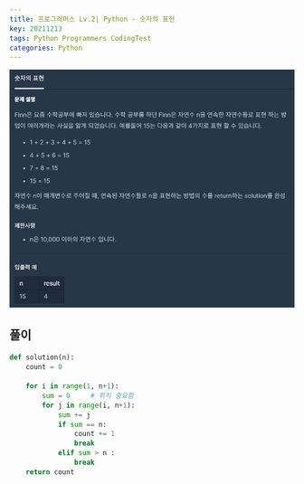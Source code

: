 ```yaml
---
title: 프로그래머스 Lv.2| Python - 숫자의 표현
key: 20211213
tags: Python Programmers CodingTest
categories: Python
---
```


![pg](/assets/images/post/2021-12-13-pg4.png)

## 풀이
~~~python
def solution(n):
    count = 0
    
    for i in range(1, n+1):
        sum = 0     # 위치 중요함
        for j in range(i, n+1):
            sum += j
            if sum == n:
                count += 1
                break
            elif sum > n :
                break
    return count
~~~ 
